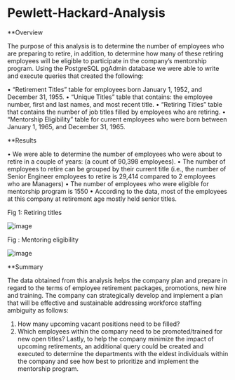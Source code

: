 # Pewlett-Hackard-Analysis

**Overview

The purpose of this analysis is to determine the number of employees who are preparing to retire, in addition, to determine how many of these retiring employees will be eligible to participate in the company’s mentorship program. Using the PostgreSQL pgAdmin database we were able to write and execute queries that created the following:

•	“Retirement Titles” table for employees born January 1, 1952, and December 31, 1955.
•	“Unique Titles” table that contains: the employee number, first and last names, and most recent title. 
•	“Retiring Titles” table that contains the number of job titles filled by employees who are retiring.
•	“Mentorship Eligibility” table for current employees who were born between January 1, 1965, and December 31, 1965. 

**Results

•	We were able to determine the number of employees who were about to retire in a couple of years: (a count of 90,398 employees).
•	The number of employees to retire can be grouped by their current title (i.e., the number of Senior Engineer employees to retire is 29,414 compared to 2 employees who are Managers)
•	The number of employees who were eligible for mentorship program is 1550 
•	According to the data, most of the employees at this company at retirement age mostly held senior titles. 

Fig 1: Retiring titles

![image](https://user-images.githubusercontent.com/89875689/149206615-6c6c70a8-ec5b-45b0-b8e7-faeaea721e06.png)


Fig : Mentoring eligibility

![image](https://user-images.githubusercontent.com/89875689/149206671-fcd6d0a4-c89c-4cb9-92a2-61bb6e356e4e.png)



**Summary


The data obtained from this analysis helps the company plan and prepare in regard to the terms of employee retirement packages, promotions, new hire and training. The company can strategically develop and implement a plan that will be effective and sustainable addressing workforce staffing ambiguity as follows:
1.	How many upcoming vacant positions need to be filled?
2.	Which employees within the company need to be promoted/trained for new open titles?
Lastly, to help the company minimize the impact of upcoming retirements, an additional query could be created and executed to determine the departments with the eldest individuals within the company and see how best to prioritize and implement the mentorship program. 


